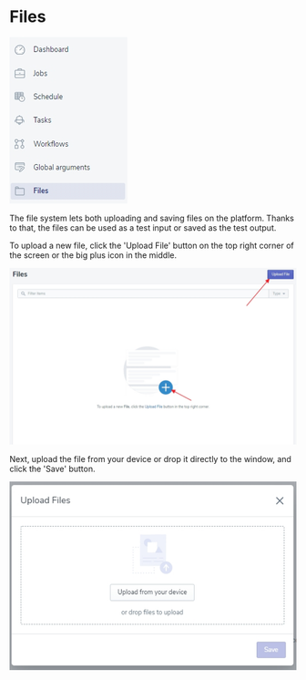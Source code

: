 # Files

![files](../../../assets/images5/files.jpg)

The file system lets both uploading and saving files on the platform. Thanks to that, the files can be used as a test input or saved as the test output.

To upload a new file, click the 'Upload File' button on the top right corner of the screen or the big plus icon in the middle.

![files1](../../../assets/images5/files1.jpg)

Next, upload the file from your device or drop it directly to the window, and click the 'Save' button.


![files2](../../../assets/images5/files2.jpg)
